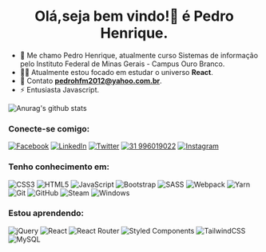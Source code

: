 <h1 align="center">Olá,seja bem vindo!👋  é Pedro Henrique.</h1>

- 📑 Me chamo Pedro Henrique, atualmente curso Sistemas de informação pelo Instituto Federal de Minas Gerais - Campus Ouro Branco.
- 🚣🏻 Atualmente estou focado em estudar o universo **React**.
- 📩 Contato **pedrohfm2012@yahoo.com.br**.
- ⚡ Entusiasta Javascript.

![Anurag's github stats](https://github-readme-stats.vercel.app/api?username=pedroohmf&show_icons=true&theme=react)


<h3 align="left">Conecte-se comigo:</h3>
<p align="left">

<a href="https://www.facebook.com/pedroo2017/" target="blank">	![Facebook](https://img.shields.io/badge/Facebook-%231877F2.svg?style=for-the-badge&logo=Facebook&logoColor=white)</a>
<a href="https://www.linkedin.com/in/pedro-figueiredo-ab5832210/" target="blank">	![LinkedIn](https://img.shields.io/badge/linkedin-%230077B5.svg?style=for-the-badge&logo=linkedin&logoColor=white)</a>
<a href="https://twitter.com/pedrofig17" target="blank">	![Twitter](https://img.shields.io/badge/pedrofig17-%231DA1F2.svg?style=for-the-badge&logo=Twitter&logoColor=white)</a>
<a href="/" target="blank">	![31 996019022](https://img.shields.io/badge/31996019022-25D366?style=for-the-badge&logo=whatsapp&logoColor=white)</a>
<a href="https://www.instagram.com/pedrofigueiredo17/" target="blank">	![Instagram](https://img.shields.io/badge/pedrofigueiredo17-%23E4405F.svg?style=for-the-badge&logo=Instagram&logoColor=white)</a>



<h3 align="left">Tenho conhecimento em:</h3>

![CSS3](https://img.shields.io/badge/css3-%231572B6.svg?style=for-the-badge&logo=css3&logoColor=white)
![HTML5](https://img.shields.io/badge/html5-%23E34F26.svg?style=for-the-badge&logo=html5&logoColor=white)
![JavaScript](https://img.shields.io/badge/javascript-%23323330.svg?style=for-the-badge&logo=javascript&logoColor=%23F7DF1E)
![Bootstrap](https://img.shields.io/badge/bootstrap-%23563D7C.svg?style=for-the-badge&logo=bootstrap&logoColor=white)
![SASS](https://img.shields.io/badge/SASS-hotpink.svg?style=for-the-badge&logo=SASS&logoColor=white)
![Webpack](https://img.shields.io/badge/webpack-%238DD6F9.svg?style=for-the-badge&logo=webpack&logoColor=black)
![Yarn](https://img.shields.io/badge/yarn-%232C8EBB.svg?style=for-the-badge&logo=yarn&logoColor=white)
![Git](https://img.shields.io/badge/git-%23F05033.svg?style=for-the-badge&logo=git&logoColor=white)
![GitHub](https://img.shields.io/badge/github-%23121011.svg?style=for-the-badge&logo=github&logoColor=white)
![Steam](https://img.shields.io/badge/steam-%23000000.svg?style=for-the-badge&logo=steam&logoColor=white)
![Windows](https://img.shields.io/badge/Windows-0078D6?style=for-the-badge&logo=windows&logoColor=white)
<h3 align="left">Estou aprendendo:</h3>

![jQuery](https://img.shields.io/badge/jquery-%230769AD.svg?style=for-the-badge&logo=jquery&logoColor=white)
![React](https://img.shields.io/badge/react-%2320232a.svg?style=for-the-badge&logo=react&logoColor=%2361DAFB)
![React Router](https://img.shields.io/badge/React_Router-CA4245?style=for-the-badge&logo=react-router&logoColor=white)
![Styled Components](https://img.shields.io/badge/styled--components-DB7093?style=for-the-badge&logo=styled-components&logoColor=white)
![TailwindCSS](https://img.shields.io/badge/tailwindcss-%2338B2AC.svg?style=for-the-badge&logo=tailwind-css&logoColor=white)
![MySQL](https://img.shields.io/badge/mysql-%2300f.svg?style=for-the-badge&logo=mysql&logoColor=white)

